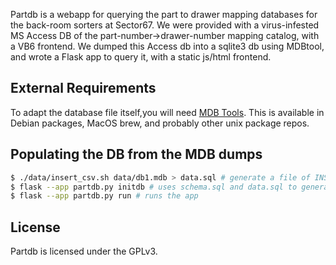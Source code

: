 Partdb is a webapp for querying the part to drawer mapping databases for the back-room sorters at Sector67.
We were provided with a virus-infested MS Access DB of the part-number->drawer-number mapping catalog, with a VB6 frontend.
We dumped this Access db into a sqlite3 db using MDBtool, and wrote a Flask app to query it, with a static js/html frontend.

## External Requirements

To adapt the database file itself,you will need [MDB Tools](https://github.com/mdbtools). This is available in Debian packages,
MacOS brew, and probably other unix package repos.

## Populating the DB from the MDB dumps
```bash
$ ./data/insert_csv.sh data/db1.mdb > data.sql # generate a file of INSERTs from the mdb
$ flask --app partdb.py initdb # uses schema.sql and data.sql to generate a new db
$ flask --app partdb.py run # runs the app
```

## License
Partdb is licensed under the GPLv3.
